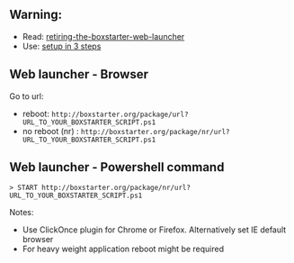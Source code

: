 ## Warning:
* Read: [retiring-the-boxstarter-web-launcher](http://www.hurryupandwait.io/blog/retiring-the-boxstarter-web-launcher)
* Use: [setup in 3 steps](https://github.com/hovermind/dev-env/blob/master/docs/doc-md/env-setup-in-3-steps.md)

## Web launcher - Browser
Go to url: 
* reboot: `http://boxstarter.org/package/url?URL_TO_YOUR_BOXSTARTER_SCRIPT.ps1`
* no reboot (nr) : `http://boxstarter.org/package/nr/url?URL_TO_YOUR_BOXSTARTER_SCRIPT.ps1`

## Web launcher - Powershell command
```
> START http://boxstarter.org/package/nr/url?URL_TO_YOUR_BOXSTARTER_SCRIPT.ps1
```

Notes:
* Use ClickOnce plugin for Chrome or Firefox. Alternatively set IE default browser
* For heavy weight application reboot might be required

